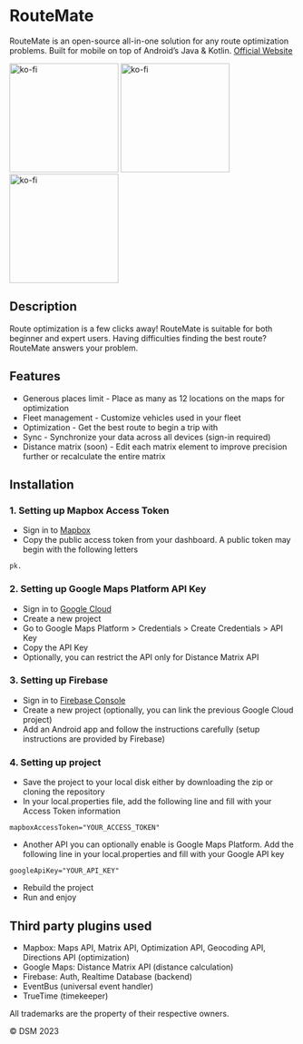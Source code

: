 # RouteMate
RouteMate is an open-source all-in-one solution for any route optimization problems. Built for mobile on top of Android’s Java &amp; Kotlin.
[Official Website](https://dsm.my.id/RouteMate/)

[<img src="https://dsm.my.id/wp-content/uploads/2023/04/2.jpg" alt="ko-fi" width="192px"/>](https://dsm.my.id/wp-content/uploads/2023/04/2.jpg)
[<img src="https://dsm.my.id/wp-content/uploads/2023/04/3.jpg" alt="ko-fi" width="192px"/>](https://dsm.my.id/wp-content/uploads/2023/04/3.jpg)
[<img src="https://dsm.my.id/wp-content/uploads/2023/04/4.jpg" alt="ko-fi" width="192px"/>](https://dsm.my.id/wp-content/uploads/2023/04/4.jpg)

## Description
Route optimization is a few clicks away! RouteMate is suitable for both beginner and expert users. Having difficulties finding the best route? RouteMate answers your problem.

## Features
- Generous places limit - Place as many as 12 locations on the maps for optimization
- Fleet management - Customize vehicles used in your fleet
- Optimization - Get the best route to begin a trip with
- Sync - Synchronize your data across all devices (sign-in required)
- Distance matrix (soon) - Edit each matrix element to improve precision further or recalculate the entire matrix

## Installation
### 1. Setting up Mapbox Access Token
- Sign in to [Mapbox](https://account.mapbox.com/)
- Copy the public access token from your dashboard. A public token may begin with the following letters
```
pk.
```

### 2. Setting up Google Maps Platform API Key
- Sign in to [Google Cloud](https://console.cloud.google.com/)
- Create a new project
- Go to Google Maps Platform > Credentials > Create Credentials > API Key
- Copy the API Key
- Optionally, you can restrict the API only for Distance Matrix API

### 3. Setting up Firebase
- Sign in to [Firebase Console](https://console.firebase.google.com/)
- Create a new project (optionally, you can link the previous Google Cloud project)
- Add an Android app and follow the instructions carefully (setup instructions are provided by Firebase)

### 4. Setting up project
- Save the project to your local disk either by downloading the zip or cloning the repository
- In your local.properties file, add the following line and fill with your Access Token information
```
mapboxAccessToken="YOUR_ACCESS_TOKEN"
```
- Another API you can optionally enable is Google Maps Platform. Add the following line in your local.properties and fill with your Google API key
```
googleApiKey="YOUR_API_KEY"
```
- Rebuild the project
- Run and enjoy

## Third party plugins used
- Mapbox: Maps API, Matrix API, Optimization API, Geocoding API, Directions API (optimization)
- Google Maps: Distance Matrix API (distance calculation)
- Firebase: Auth, Realtime Database (backend)
- EventBus (universal event handler)
- TrueTime (timekeeper)

All trademarks are the property of their respective owners.

© DSM 2023
